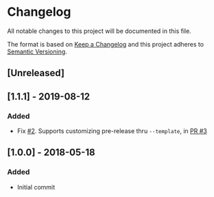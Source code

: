 # Changelog
All notable changes to this project will be documented in this file.

The format is based on [Keep a Changelog](http://keepachangelog.com/en/1.0.0/)
and this project adheres to [Semantic Versioning](http://semver.org/spec/v2.0.0.html).

## [Unreleased]

## [1.1.1] - 2019-08-12
### Added
- Fix [#2](https://github.com/compulim/version-from-git/issues/2). Supports customizing pre-release thru `--template`, in [PR #3](https://github.com/compulim/version-from-git/pulls/3)

## [1.0.0] - 2018-05-18
### Added
- Initial commit
